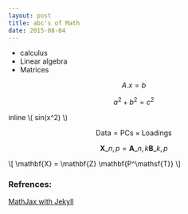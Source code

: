 ```yaml
---
layout: post
title: abc's of Math 
date: 2015-08-04
---
```


- calculus
- Linear algebra
- Matrices

$$A . x = b $$

$$a^2 + b^2 = c^2$$

inline \\( sin(x^2) \\)

$$ \mathsf{Data = PCs} \times \mathsf{Loadings} $$

$$ \mathbf{X}\_{n,p} = \mathbf{A}\_{n,k} \mathbf{B}\_{k,p} $$

\\[ \mathbf{X} = \mathbf{Z} \mathbf{P^\mathsf{T}} \\]

### Refrences:

[MathJax with Jekyll](http://gastonsanchez.com/blog/opinion/2014/02/16/Mathjax-with-jekyll.html)

